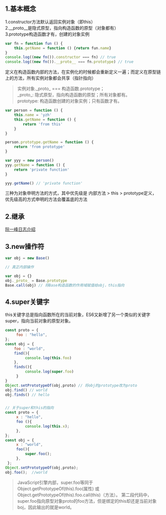 ## 1.基本概念
1.constructor方法默认返回实例对象（即this）  
2.__proto__是隐式原型，指向构造函数的原型（对象都有）  
3.prototype构造函数才有，创建的对象实例  

```javascript
var fn = function fun () {
	this.getName = function () {return fun.name}
}
console.log((new fn()).constructor === fn) // true
console.log((new fn()).__proto__ === fn.prototype) // true
```

定义在构造函数内部的方法，在实例化的时候都会重新定义一遍；而定义在原型链上的方法，所有实例对象都会共享（指针指向）

> 实例对象.\_proto\_ === 构造函数.prototype；  
\_proto\_: 隐式原型，指向构造函数的原型；所有对象都有。  
prototype: 构造函数创建的对象实例；只有函数才有。

```javascript
var person = function () {
	this.name = 'yzh'
	this.getName = function () {
		return 'from this'
	}
}

person.prototype.getName = function () {
	return 'from prototype'
}

var yyy = new person()
yyy.getName = function () {
	return 'private function'
}

yyy.getName() // 'private function'
```

三种为对象申明方法的方式，其中优先级是  内部方法 > this > prototype定义，优先级高的方式申明的方法会覆盖底的方法

## 2.继承
[阮一峰日志介绍](http://www.ruanyifeng.com/blog/2010/05/object-oriented_javascript_inheritance.html)

## 3.new操作符
```javascript
var obj = new Base()

// 真正内部操作

var obj = {}
obj._proto_ = Base.prototype
Base.call(obj) // 将Base构造函数的作用域赋值给obj，this指向

```

## 4.super关键字
this关键字总是指向函数所在的当前对象，ES6又新增了另一个类似的关键字super，指向当前对象的原型对象。
```javascript
const proto = {
     foo : "hello",
};
const obj = {
    foo : "world",
    find(){
         console.log(this.foo)
    },
    finds(){
         console.log(super.foo)
     }
}
Object.setPrototypeOf(obj,proto) // 将obj的prototype改为proto
obj.find() // world
obj.finds() // hello


// 关于super和this的指向
const proto = {
     x : "hello",
     foo (){
         console.log(this.x);
     },
};
const obj = {
     x : "world",
     foo(){
         super.foo();
     },
 };
Object.setPrototypeOf(obj,proto);
obj.foo();  //world
```
> JavaScript引擎内部，super.foo等同于Object.getPrototypeOf(this).foo(属性) 或Object.getPrototypeOf(this).foo.call(this)（方法）。
> 第二段代码中，super.foo指向原型对象proto的foo方法，但是绑定的this却还是当前对象boj，因此输出的就是world。


